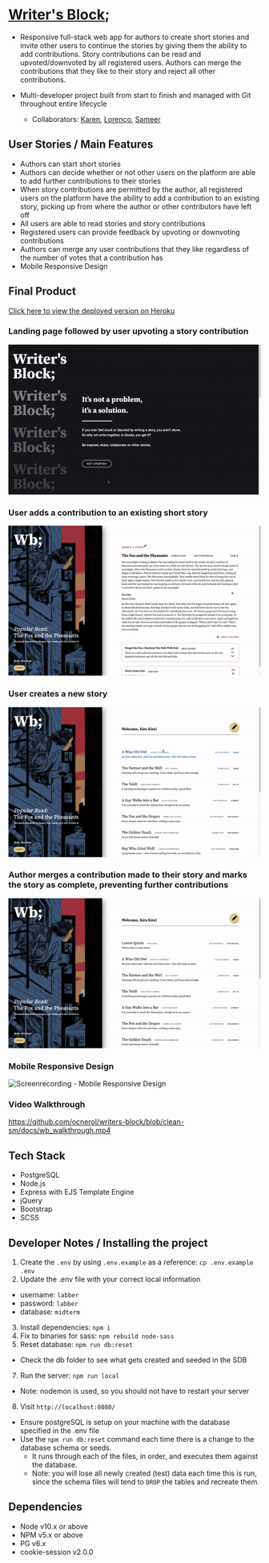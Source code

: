 # [Writer's Block](https://writers-block-story-creator.herokuapp.com/); 

- Responsive full-stack web app for authors to create short stories and invite other users to continue the stories by giving them the ability to add contributions. Story contributions can be read and upvoted/downvoted by all registered users. Authors can merge the contributions that they like to their story and reject all other contributions.

- Multi-developer project built from start to finish and managed with Git throughout entire lifecycle
  - Collaborators: [Karen](https://github.com/careuno), [Lorenço](https://github.com/ocnerol), [Sameer](https://github.com/houseofsam)

## User Stories / Main Features
- Authors can start short stories
- Authors can decide whether or not other users on the platform are able to add further contributions to their stories
- When story contributions are permitted by the author, all registered users on the platform have the ability to add a contribution to an existing story, picking up from where the author or other contributors have left off
- All users are able to read stories and story contributions
- Registered users can provide feedback by upvoting or downvoting contributions
- Authors can merge any user contributions that they like regardless of the number of votes that a contribution has
- Mobile Responsive Design

## Final Product
[Click here to view the deployed version on Heroku](https://writers-block-story-creator.herokuapp.com/)
### Landing page followed by user upvoting a story contribution
![Screenrecording - Landing Page and User Upvote](./docs/1_landing_user_upvote.gif)

### User adds a contribution to an existing short story
![Screenrecording - User Add Contribution](./docs/2_user_add_contribution.gif)

### User creates a new story
![Screenrecording - Author Creates a New Story](./docs/3_author_create_story.gif)

### Author merges a contribution made to their story and marks the story as complete, preventing further contributions
![Screenrecording - Author Merges a Contribution and Marks Complete](./docs/4_author_merge_story_mark_complete.gif)

### Mobile Responsive Design
![Screenrecording - Mobile Responsive Design](./docs/5_responsive_design.gif)

### Video Walkthrough
https://github.com/ocnerol/writers-block/blob/clean-sm/docs/wb_walkthrough.mp4

## Tech Stack
- PostgreSQL
- Node.js
- Express with EJS Template Engine
- jQuery
- Bootstrap
- SCSS

## Developer Notes / Installing the project

1. Create the `.env` by using `.env.example` as a reference: `cp .env.example .env`
2. Update the .env file with your correct local information 
  - username: `labber` 
  - password: `labber` 
  - database: `midterm`
3. Install dependencies: `npm i`
4. Fix to binaries for sass: `npm rebuild node-sass`
5. Reset database: `npm run db:reset`
  - Check the db folder to see what gets created and seeded in the SDB
7. Run the server: `npm run local`
  - Note: nodemon is used, so you should not have to restart your server
8. Visit `http://localhost:8080/`

- Ensure postgreSQL is setup on your machine with the database specified in the .env file
- Use the `npm run db:reset` command each time there is a change to the database schema or seeds. 
  - It runs through each of the files, in order, and executes them against the database. 
  - Note: you will lose all newly created (test) data each time this is run, since the schema files will tend to `DROP` the tables and recreate them.

## Dependencies

- Node v10.x or above
- NPM v5.x or above
- PG v6.x
- cookie-session v2.0.0
